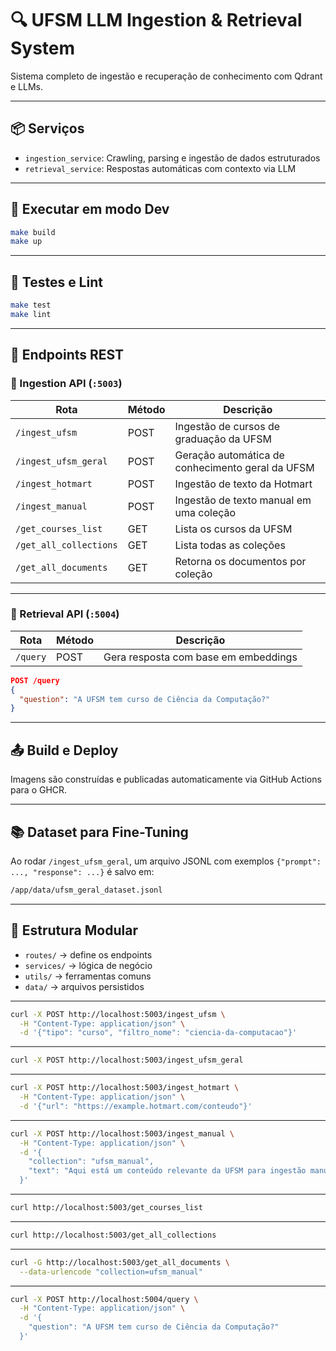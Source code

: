 # 🔍 UFSM LLM Ingestion & Retrieval System

Sistema completo de ingestão e recuperação de conhecimento com Qdrant e LLMs.

---

## 📦 Serviços

- `ingestion_service`: Crawling, parsing e ingestão de dados estruturados
- `retrieval_service`: Respostas automáticas com contexto via LLM

---

## 🚀 Executar em modo Dev

```bash
make build
make up
```

---

## 🧪 Testes e Lint

```bash
make test
make lint
```

---

## 📌 Endpoints REST

### 🔽 Ingestion API (`:5003`)

| Rota                   | Método | Descrição                                            |
|------------------------|--------|------------------------------------------------------|
| `/ingest_ufsm`         | POST   | Ingestão de cursos de graduação da UFSM             |
| `/ingest_ufsm_geral`   | POST   | Geração automática de conhecimento geral da UFSM    |
| `/ingest_hotmart`      | POST   | Ingestão de texto da Hotmart                        |
| `/ingest_manual`       | POST   | Ingestão de texto manual em uma coleção             |
| `/get_courses_list`    | GET    | Lista os cursos da UFSM                             |
| `/get_all_collections` | GET    | Lista todas as coleções                             |
| `/get_all_documents`   | GET    | Retorna os documentos por coleção                   |

---

### 🧠 Retrieval API (`:5004`)

| Rota     | Método | Descrição                                     |
|----------|--------|-----------------------------------------------|
| `/query` | POST   | Gera resposta com base em embeddings          |

```json
POST /query
{
  "question": "A UFSM tem curso de Ciência da Computação?"
}
```

---

## 📤 Build e Deploy

Imagens são construídas e publicadas automaticamente via GitHub Actions para o GHCR.

---

## 📚 Dataset para Fine-Tuning

Ao rodar `/ingest_ufsm_geral`, um arquivo JSONL com exemplos `{"prompt": ..., "response": ...}` é salvo em:

```bash
/app/data/ufsm_geral_dataset.jsonl
```

---

## 📂 Estrutura Modular

- `routes/` → define os endpoints
- `services/` → lógica de negócio
- `utils/` → ferramentas comuns
- `data/` → arquivos persistidos

---
```bash
curl -X POST http://localhost:5003/ingest_ufsm \
  -H "Content-Type: application/json" \
  -d '{"tipo": "curso", "filtro_nome": "ciencia-da-computacao"}'
```
---
```bash
curl -X POST http://localhost:5003/ingest_ufsm_geral

```

---
```bash
curl -X POST http://localhost:5003/ingest_hotmart \
  -H "Content-Type: application/json" \
  -d '{"url": "https://example.hotmart.com/conteudo"}'

```

---
```bash
curl -X POST http://localhost:5003/ingest_manual \
  -H "Content-Type: application/json" \
  -d '{
    "collection": "ufsm_manual",
    "text": "Aqui está um conteúdo relevante da UFSM para ingestão manual."
  }'

```

---
```bash
curl http://localhost:5003/get_courses_list

```

---
```bash
curl http://localhost:5003/get_all_collections

```

---
```bash
curl -G http://localhost:5003/get_all_documents \
  --data-urlencode "collection=ufsm_manual"
```

---
```bash
curl -X POST http://localhost:5004/query \
  -H "Content-Type: application/json" \
  -d '{
    "question": "A UFSM tem curso de Ciência da Computação?"
  }'
```